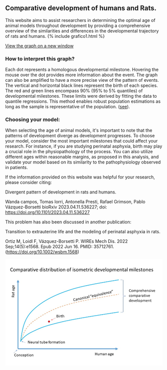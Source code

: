 ## Comparative development of humans and Rats.

This website aims to assist researchers in determining the optimal age of animal models throughout development by providing a comprehensive overview of the similarities and differences in the developmental trajectory of rats and humans.
{% include grafico1.html %}

<a href="https://vazquez-borsetti.github.io/rat-and-human-comparative-development/grafico1.html">View the graph on a new window</a>



### How to interpret this graph?

Each dot represents a homologous developmental milestone. Hovering the mouse over the dot provides more information about the event. The graph can also be amplified to have a more precise view of the pattern of events.
 The vertical and horizontal black lines represent the birth of each species.
The red and green lines encompass 90% (95% to 5% quantiles) of developmental milestones. These limits were derived by fitting the data to quantile regressions. This method enables robust population estimations as long as the sample is representative of the population.
 (<a href="https://doi.org/10.1101/2023.04.11.536227">see</a>).

### Choosing your model:

When selecting the age of animal models, it's important to note that the patterns of development diverge as development progresses. To choose your model, consider the most important milestones that could affect your research. For instance, if you are studying perinatal asphyxia, birth may play a crucial role in the physiopathology of the process. You can also utilize different ages within reasonable margins, as proposed in this analysis, and validate your model based on its similarity to the pathophysiology observed in patients.



If the information provided on this website was helpful for your research, please consider citing:

Divergent pattern of development in rats and humans.

Wanda campos, Tomas Iorri, Antonella Presti, Rafael Grimson, Pablo Vázquez-Borsetti
bioRxiv 2023.04.11.536227; doi: https://doi.org/10.1101/2023.04.11.536227 

This problem has also been discussed in another publication:

Transition to extrauterine life and the modeling of perinatal asphyxia in rats.

Ortiz M, Loidl F, Vázquez-Borsetti P. WIREs Mech Dis. 2022 Sep;14(5):e1568. Epub 2022 Jun 16. PMID: 35712761.
(<a href="https://doi.org/10.1002/wsbm.1568">https://doi.org/10.1002/wsbm.1568</a>)


<img title="Scheme"  src="https://raw.githubusercontent.com/Vazquez-Borsetti/rat-and-human-comparative-development/gh-pages/scheme.jpg">
    
